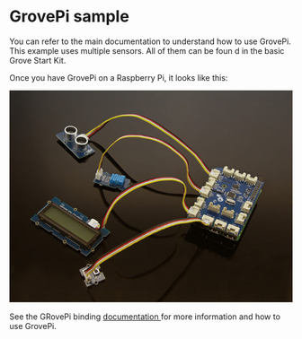 # GrovePi sample

You can refer to the main documentation to understand how to use GrovePi. This example uses multiple sensors. All of them can be foun d in the basic Grove Start Kit.

Once you have GrovePi on a Raspberry Pi, it looks like this:

![sample](sample.jpg)

See the GRovePi binding [documentation ](../README.md) for more information and how to use GrovePi.